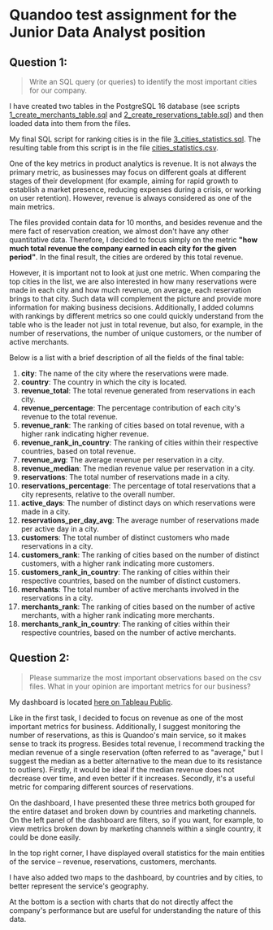 # Quandoo test assignment for the Junior Data Analyst position

## Question 1:
> Write an SQL query (or queries) to identify the most important cities for our company.

I have created two tables in the PostgreSQL 16 database (see scripts [1_create_merchants_table.sql](https://github.com/akseshina/quandoo_test_assignment/blob/main/1_create_merchants_table.sql) and [2_create_reservations_table.sql](https://github.com/akseshina/quandoo_test_assignment/blob/main/2_create_reservations_table.sql)) and then loaded data into them from the files.

My final SQL script for ranking cities is in the file [3_cities_statistics.sql](https://github.com/akseshina/quandoo_test_assignment/blob/main/3_cities_statistics.sql). The resulting table from this script is in the file [cities_statistics.csv](https://github.com/akseshina/quandoo_test_assignment/blob/main/cities_statistics.csv).

One of the key metrics in product analytics is revenue. It is not always the primary metric, as businesses may focus on different goals at different stages of their development (for example, aiming for rapid growth to establish a market presence, reducing expenses during a crisis, or working on user retention). However, revenue is always considered as one of the main metrics.

The files provided contain data for 10 months, and besides revenue and the mere fact of reservation creation, we almost don't have any other quantitative data. Therefore, I decided to focus simply on the metric **"how much total revenue the company earned in each city for the given period"**. In the final result, the cities are ordered by this total revenue.

However, it is important not to look at just one metric. When comparing the top cities in the list, we are also interested in how many reservations were made in each city and how much revenue, on average, each reservation brings to that city. Such data will complement the picture and provide more information for making business decisions. Additionally, I added columns with rankings by different metrics so one could quickly understand from the table who is the leader not just in total revenue, but also, for example, in the number of reservations, the number of unique customers, or the number of active merchants.

Below is a list with a brief description of all the fields of the final table:
1. **city**: The name of the city where the reservations were made.
1. **country**: The country in which the city is located.
1. **revenue_total**: The total revenue generated from reservations in each city.
1. **revenue_percentage**: The percentage contribution of each city's revenue to the total revenue.
1. **revenue_rank**: The ranking of cities based on total revenue, with a higher rank indicating higher revenue.
1. **revenue_rank_in_country**: The ranking of cities within their respective countries, based on total revenue.
1. **revenue_avg**: The average revenue per reservation in a city.
1. **revenue_median**: The median revenue value per reservation in a city.
1. **reservations**: The total number of reservations made in a city.
1. **reservations_percentage**: The percentage of total reservations that a city represents, relative to the overall number.
1. **active_days**: The number of distinct days on which reservations were made in a city.
1. **reservations_per_day_avg**: The average number of reservations made per active day in a city.
1. **customers**: The total number of distinct customers who made reservations in a city.
1. **customers_rank**: The ranking of cities based on the number of distinct customers, with a higher rank indicating more customers.
1. **customers_rank_in_country**: The ranking of cities within their respective countries, based on the number of distinct customers.
1. **merchants**: The total number of active merchants involved in the reservations in a city.
1. **merchants_rank**: The ranking of cities based on the number of active merchants, with a higher rank indicating more merchants.
1. **merchants_rank_in_country**: The ranking of cities within their respective countries, based on the number of active merchants.

## Question 2:
> Please summarize the most important observations based on the csv files.
> What in your opinion are important metrics for our business?

My dashboard is located [here on Tableau Public](https://public.tableau.com/app/profile/margarita.akseshina/viz/Quandootestassignment/Dashboard).

Like in the first task, I decided to focus on revenue as one of the most important metrics for business. Additionally, I suggest monitoring the number of reservations, as this is Quandoo's main service, so it makes sense to track its progress. Besides total revenue, I recommend tracking the median revenue of a single reservation (often referred to as "average," but I suggest the median as a better alternative to the mean due to its resistance to outliers). Firstly, it would be ideal if the median revenue does not decrease over time, and even better if it increases. Secondly, it's a useful metric for comparing different sources of reservations.

On the dashboard, I have presented these three metrics both grouped for the entire dataset and broken down by countries and marketing channels. On the left panel of the dashboard are filters, so if you want, for example, to view metrics broken down by marketing channels within a single country, it could be done easily.

In the top right corner, I have displayed overall statistics for the main entities of the service – revenue, reservations, customers, merchants.

I have also added two maps to the dashboard, by countries and by cities, to better represent the service's geography.

At the bottom is a section with charts that do not directly affect the company's performance but are useful for understanding the nature of this data.
